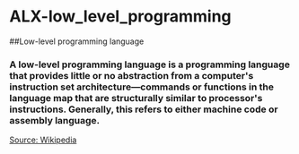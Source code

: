 # ALX-low_level_programming
##Low-level programming language
### A low-level programming language is a programming language that provides little or no abstraction from a computer's instruction set architecture—commands or functions in the language map that are structurally similar to processor's instructions. Generally, this refers to either machine code or assembly language.
[Source: Wikipedia](https://en.wikipedia.org/wiki/Low-level_programming_language#:~:text=A%20low%2Dlevel%20programming%20language,machine%20code%20or%20assembly%20language.)
